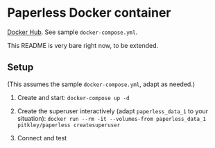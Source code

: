 # Paperless Docker container

[Docker Hub](https://hub.docker.com/r/pitkley/paperless/).
See sample `docker-compose.yml`.

This README is very bare right now, to be extended.

## Setup

(This assumes the sample `docker-compose.yml`, adapt as needed.)

1. Create and start:
    `docker-compose up -d`

1. Create the superuser interactively (adapt `paperless_data_1` to your situation):
    `docker run --rm -it --volumes-from paperless_data_1 pitkley/paperless createsuperuser`

1. Connect and test

